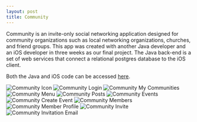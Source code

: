 ```yaml
---
layout: post
title: Community
---
```




Community is an invite-only social networking application designed for community organizations such as local networking  organizations, churches, and friend groups. This app was created with another Java developer and an iOS developer in three weeks as our final project. The Java back-end is a set of web services that connect a relational postgres database to the iOS client. 

Both the Java and iOS code can be accessed [here](https://github.com/TIYCodeZero).

![Community Icon](/images/Icon-on-home-screen.png)
![Community Login](/images/Login-screen.png)
![Community My Communities](/images/My-Communities.png)
![Community Menu](/images/Community-menu.png)
![Community Posts](/images/Community-posts.png)
![Community Events](/images/Community-events.png)
![Community Create Event](/images/Create-event.png)
![Community Members](/images/Community-members.png)
![Community Member Profile](/images/Icon-on-home-screen.png)
![Community Invite](/images/Invite.png)
![Community Invitation Email](/images/Invitation-email.png)
